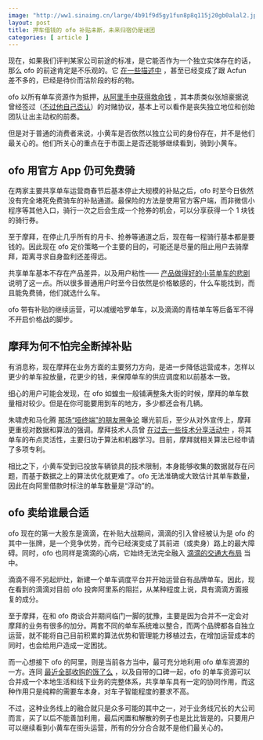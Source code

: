 ```yaml
---
image: "http://ww1.sinaimg.cn/large/4b91f9d5gy1fun8p8q115j20gb0alal2.jpg"
layout: post
title: 押车借钱的 ofo 补贴未断，未来归宿仍是谜团
categories: [ article ]
---
```


现在，如果我们评判某家公司前途的标准，是它能否作为一个独立实体存在的话，那么 ofo 的前途肯定是不乐观的。它 [在一些描述中](https://www.zhihu.com/question/268174268/answer/333972435) ，甚至已经变成了跟 Acfun 差不多的，已经是待价而沽阶段的标的物。

ofo 以所有单车资源作为抵押，[从阿里手中获得救命钱](https://cn.technode.com/post/2018-03-04/off-17-7billion/) ，其本质类似张旭豪据说曾经签过（[不过他自己否认](http://www.techweb.com.cn/it/2018-02-27/2640790.shtml)）的对赌协议，基本上可以看作是丧失独立地位和创始团队让出主动权的前奏。

但是对于普通的消费者来说，小黄车是否依然以独立公司的身份存在，并不是他们最关心的。他们所关心的重点在于市面上是否还能够继续看到，骑到小黄车。

## **ofo 用官方 App 仍可免费骑**

在两家主要共享单车运营商春节后基本停止大规模的补贴之后，ofo 时至今日依然没有完全堵死免费骑车的补贴通道。最保险的方法是使用官方客户端，而非微信小程序等其他入口，骑行一次之后会生成一个抢券的机会，可以分享获得一个 1 块钱的骑行券。

至于摩拜，在停止几乎所有的月卡、抢券等通道之后，现在每一程骑行基本都是要钱的。因此现在 ofo 定价策略一个主要的目的，可能还是尽量的阻止用户去骑摩拜，距离寻求自身盈利还差得远。

共享单车基本不存在产品差异，以及用户粘性—— [产品做得好的小蓝单车的悲剧](https://cn.technode.com/post/2017-05-15/the-diversity-of-shared-bicycles/) 说明了这一点。所以很多普通用户时至今日依然是价格敏感的，什么车能找到，而且能免费骑，他们就选什么车。

ofo 带有补贴的继续运营，可以减缓哈罗单车，以及滴滴的青桔单车等后备军不得不开启价格战的脚步。

## **摩拜为何不怕完全断掉补贴**

有消息称，现在摩拜在业务方面的主要努力方向，是进一步降低运营成本，怎样以更少的单车投放量，花更少的钱，来保障单车的供应调度和以前基本一致。

细心的用户可能会发现，在 ofo 如蝗虫一般铺满整条大街的时候，摩拜的单车数量相对较少。但是在你可能要用到车的地方，多少都还会有几辆。

朱啸虎和马化腾 [那场“哑终端”的朋友圈争论](http://36kr.com/p/5081005.html) 曝光前后，至少从对外宣传上，摩拜更重视对数据和算法的强调。摩拜技术人员曾 [在过去一些技术分享活动中](https://www.ustcbj.org.cn/default.php/content/789/) ，将其单车的布点灵活性，主要归功于算法和机器学习。目前，摩拜就相关算法已经申请了多项专利。

相比之下，小黄车受到已投放车辆锁具的技术限制，本身能够收集的数据就存在问题，而基于数据之上的算法优化就更难了。ofo 无法准确或大致估计其单车数量，因此在向阿里借款时标注的单车数量是“浮动”的。

## **ofo 卖给谁最合适**

ofo 现在的第一大股东是滴滴，在补贴大战期间，滴滴的引入曾经被认为是 ofo 的其中一张牌，是一个竞争优势，而今已经演变成了其前进（或卖身）路上的最大障碍。同时，ofo 也同样是滴滴的心病，它始终无法完全融入 [滴滴的交通大布局](http://finance.ifeng.com/a/20180205/15970440_0.shtml) 当中。

滴滴不得不另起炉灶，新建一个单车调度平台并开始运营自有品牌单车。因此，现在看到的滴滴对目前 ofo 投奔阿里系的阻拦，从某种程度上说，具有滴滴方面报复的成分。

至于摩拜，在和 ofo 商谈合并期间临门一脚的犹豫，主要是因为合并不一定会对摩拜的业务有很多的加分。两套不同的单车系统难以整合，而两个品牌都各自独立运营，就不能将自己目前积累的算法优势和管理能力移植过去，在增加运营成本的同时，也会给用户造成一定困扰。

而一心想接下 ofo 的阿里，则是当前各方当中，最可充分地利用 ofo 单车资源的一方。连同 [最近全部收购的饿了么](https://cn.technode.com/post/2018-02-28/meituan-alibaba-didi-tencent/) ，以及自带的口碑一起，ofo 的单车资源可以合并成一个本地生活和线下业务的完整体系，共享单车具有一定的协同作用，而这种作用只是纯粹的需要车本身，对车子智能程度的要求不高。

不过，这种业务线上的融合就只是众多可能的其中之一，对于业务线冗长的大公司而言，买了以后不能善加利用，最后闲置和解散的例子也是比比皆是的。只要用户可以继续看到小黄车在街头运营，所有的分分合合就不是他们最关心的。